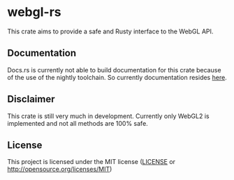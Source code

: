 # webgl-rs
This crate aims to provide a safe and Rusty interface to the WebGL API.

## Documentation
Docs.rs is currently not able to build documentation for this crate because of the use of the nightly toolchain. So currently documentation resides [here](https://theodedeken.github.io/webgl-rs/).

## Disclaimer
This crate is still very much in development. Currently only WebGL2 is implemented and not all methods are 100% safe.

## License
This project is licensed under the MIT license ([LICENSE](LICENSE) or http://opensource.org/licenses/MIT)

